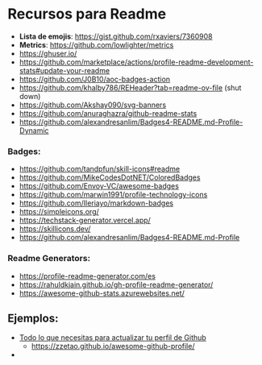 # Recursos para Readme

- **Lista de emojis**: https://gist.github.com/rxaviers/7360908
- **Metrics**: https://github.com/lowlighter/metrics
- https://ghuser.io/
- https://github.com/marketplace/actions/profile-readme-development-stats#update-your-readme
- https://github.com/J0B10/aoc-badges-action
- https://github.com/khalby786/REHeader?tab=readme-ov-file (shut down)
- https://github.com/Akshay090/svg-banners
- https://github.com/anuraghazra/github-readme-stats
- https://github.com/alexandresanlim/Badges4-README.md-Profile-Dynamic



### Badges:
- https://github.com/tandpfun/skill-icons#readme
- https://github.com/MikeCodesDotNET/ColoredBadges
- https://github.com/Envoy-VC/awesome-badges
- https://github.com/marwin1991/profile-technology-icons
- https://github.com/Ileriayo/markdown-badges
- https://simpleicons.org/
- https://techstack-generator.vercel.app/
- https://skillicons.dev/
- https://github.com/alexandresanlim/Badges4-README.md-Profile


### Readme Generators:
- https://profile-readme-generator.com/es
- https://rahuldkjain.github.io/gh-profile-readme-generator/
- https://awesome-github-stats.azurewebsites.net/

## Ejemplos:
- [Todo lo que necesitas para actualizar tu perfil de Github](https://github.com/CondorCoders/github-readme-profile?tab=readme-ov-file)
    - https://zzetao.github.io/awesome-github-profile/ 
- 